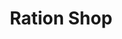 ---
title: "Ration Shop"
url: /vellathooval/ration-shop-adimali-rajakad-road/
shop: Lebensmittel
---